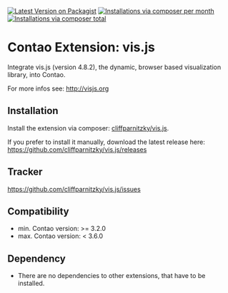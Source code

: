 [![Latest Version on Packagist](http://img.shields.io/packagist/v/cliffparnitzky/vis.js.svg?style=flat)](https://packagist.org/packages/cliffparnitzky/vis.js)
[![Installations via composer per month](http://img.shields.io/packagist/dm/cliffparnitzky/vis.js.svg?style=flat)](https://packagist.org/packages/cliffparnitzky/vis.js)
[![Installations via composer total](http://img.shields.io/packagist/dt/cliffparnitzky/vis.js.svg?style=flat)](https://packagist.org/packages/cliffparnitzky/vis.js)

Contao Extension: vis.js
========================

Integrate vis.js (version 4.8.2), the dynamic, browser based visualization library, into Contao.

For more infos see: http://visjs.org


Installation
------------

Install the extension via composer: [cliffparnitzky/vis.js](https://packagist.org/packages/cliffparnitzky/vis.js).

If you prefer to install it manually, download the latest release here: https://github.com/cliffparnitzky/vis.js/releases


Tracker
-------

https://github.com/cliffparnitzky/vis.js/issues


Compatibility
-------------

- min. Contao version: >= 3.2.0
- max. Contao version: <  3.6.0


Dependency
----------

- There are no dependencies to other extensions, that have to be installed.